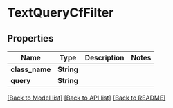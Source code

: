 # TextQueryCfFilter

## Properties

Name | Type | Description | Notes
------------ | ------------- | ------------- | -------------
**class_name** | **String** |  | 
**query** | **String** |  | 

[[Back to Model list]](../README.md#documentation-for-models) [[Back to API list]](../README.md#documentation-for-api-endpoints) [[Back to README]](../README.md)


